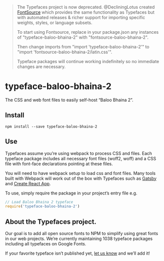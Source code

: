 >The Typefaces project is now deprecated. @DecliningLotus created
[FontSource](https://github.com/fontsource/fontsource) which provides the
same functionality as Typefaces but with automated releases & richer
support for importing specific weights, styles, or language subsets.
>
>To start using Fontsource, replace in your package.json any instances of
"typeface-baloo-bhaina-2" with "fontsource-baloo-bhaina-2".
>
> Then change imports from "import 'typeface-baloo-bhaina-2'" to "import 'fontsource-baloo-bhaina-2/latin.css'".
>
>Typeface packages will continue working indefinitely so no immediate
>changes are necessary.

# typeface-baloo-bhaina-2

The CSS and web font files to easily self-host “Baloo Bhaina 2”.

## Install

`npm install --save typeface-baloo-bhaina-2`

## Use

Typefaces assume you’re using webpack to process CSS and files. Each typeface
package includes all necessary font files (woff2, woff) and a CSS file with
font-face declarations pointing at these files.

You will need to have webpack setup to load css and font files. Many tools built
with Webpack will work out of the box with Typefaces such as [Gatsby](https://github.com/gatsbyjs/gatsby)
and [Create React App](https://github.com/facebookincubator/create-react-app).

To use, simply require the package in your project’s entry file e.g.

```javascript
// Load Baloo Bhaina 2 typeface
require('typeface-baloo-bhaina-2')
```

## About the Typefaces project.

Our goal is to add all open source fonts to NPM to simplify using great fonts in
our web projects. We’re currently maintaining 1038 typeface packages
including all typefaces on Google Fonts.

If your favorite typeface isn’t published yet, [let us know](https://github.com/KyleAMathews/typefaces)
and we’ll add it!
